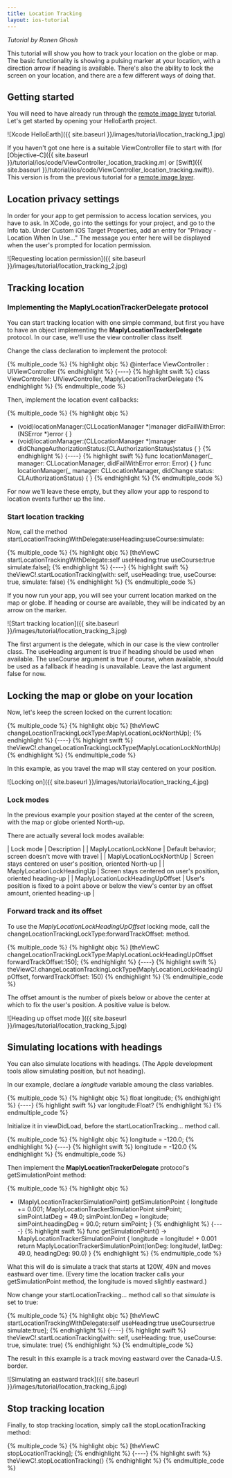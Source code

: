 ```yaml
---
title: Location Tracking
layout: ios-tutorial
---
```

*Tutorial by Ranen Ghosh*

This tutorial will show you how to track your location on the globe or map.  The basic functionality is showing a pulsing marker at your location, with a direction arrow if heading is available.  There's also the ability to lock the screen on your location, and there are a few different ways of doing that.

## Getting started

You will need to have already run through the [remote image layer](remote_image_layer.html) tutorial.  Let's get started by opening your HelloEarth project.

![Xcode HelloEarth]({{ site.baseurl }}/images/tutorial/location_tracking_1.jpg)

If you haven't got one here is a suitable ViewController file to start with (for [Objective-C]({{ site.baseurl }}/tutorial/ios/code/ViewController_location_tracking.m) or [Swift]({{ site.baseurl }}/tutorial/ios/code/ViewController_location_tracking.swift)).  This version is from the previous tutorial for a [remote image layer](remote_image_layer.html).

## Location privacy settings

In order for your app to get permission to access location services, you have to ask. In XCode, go into the settings for your project, and go to the Info tab.  Under Custom iOS Target Properties, add an entry for "Privacy - Location When In Use..." The message you enter here will be displayed when the user's prompted for location permission.

![Requesting location permission]({{ site.baseurl }}/images/tutorial/location_tracking_2.jpg)

## Tracking location

### Implementing the **MaplyLocationTrackerDelegate** protocol

You can start tracking location with one simple command, but first you have to have an object implementing the **MaplyLocationTrackerDelegate** protocol.  In our case, we'll use the view controller class itself.

Change the class declaration to implement the protocol:

{% multiple_code %} {% highlight objc %}
@interface ViewController : UIViewController <MaplyLocationTrackerDelegate>
{% endhighlight %}
{----}
{% highlight swift %}
class ViewController: UIViewController, MaplyLocationTrackerDelegate
{% endhighlight %} {% endmultiple_code %}

Then, implement the location event callbacks:

{% multiple_code %} {% highlight objc %}
- (void)locationManager:(CLLocationManager *)manager didFailWithError:(NSError *)error {
}
- (void)locationManager:(CLLocationManager *)manager didChangeAuthorizationStatus:(CLAuthorizationStatus)status {
}
{% endhighlight %}
{----}
{% highlight swift %}
    func locationManager(_ manager: CLLocationManager, didFailWithError error: Error) {
    }
    func locationManager(_ manager: CLLocationManager, didChange status: CLAuthorizationStatus) {
    }
{% endhighlight %} {% endmultiple_code %}

For now we'll leave these empty, but they allow your app to respond to location events further up the line.

### Start location tracking

Now, call the method startLocationTrackingWithDelegate:useHeading:useCourse:simulate:

{% multiple_code %} {% highlight objc %}
    [theViewC startLocationTrackingWithDelegate:self useHeading:true useCourse:true simulate:false];
{% endhighlight %}
{----}
{% highlight swift %}
    theViewC!.startLocationTracking(with: self, useHeading: true, useCourse: true, simulate: false)
{% endhighlight %} {% endmultiple_code %}

If you now run your app, you will see your current location marked on the map or globe. If heading or course are available, they will be indicated by an arrow on the marker.

![Start tracking location]({{ site.baseurl }}/images/tutorial/location_tracking_3.jpg)

The first argument is the delegate, which in our case is the view controller class.  The useHeading argument is true if heading should be used when available.  The useCourse argument is true if course, when available, should be used as a fallback if heading is unavailable.  Leave the last argument false for now.

## Locking the map or globe on your location

Now, let's keep the screen locked on the current location:

{% multiple_code %} {% highlight objc %}
    [theViewC changeLocationTrackingLockType:MaplyLocationLockNorthUp];
{% endhighlight %}
{----}
{% highlight swift %}
    theViewC!.changeLocationTrackingLockType(MaplyLocationLockNorthUp)
{% endhighlight %} {% endmultiple_code %}

In this example, as you travel the map will stay centered on your position.

![Locking on]({{ site.baseurl }}/images/tutorial/location_tracking_4.jpg)

### Lock modes

In the previous example your position stayed at the center of the screen, with the map or globe oriented North-up.

There are actually several lock modes available:

| Lock mode | Description |
| MaplyLocationLockNone | Default behavior; screen doesn't move with travel |
| MaplyLocationLockNorthUp | Screen stays centered on user's position, oriented North-up |
| MaplyLocationLockHeadingUp | Screen stays centered on user's position, oriented heading-up |
| MaplyLocationLockHeadingUpOffset | User's position is fixed to a point above or below the view's center by an offset amount, oriented heading-up |

### Forward track and its offset

To use the *MaplyLocationLockHeadingUpOffset* locking mode, call the changeLocationTrackingLockType:forwardTrackOffset: method.

{% multiple_code %} {% highlight objc %}
    [theViewC changeLocationTrackingLockType:MaplyLocationLockHeadingUpOffset forwardTrackOffset:150];
{% endhighlight %}
{----}
{% highlight swift %}
    theViewC!.changeLocationTrackingLockType(MaplyLocationLockHeadingUpOffset, forwardTrackOffset: 150)
{% endhighlight %} {% endmultiple_code %}

The offset amount is the number of pixels below or above the center at which to fix the user's position.  A positive value is below.

![Heading up offset mode ]({{ site.baseurl }}/images/tutorial/location_tracking_5.jpg)

## Simulating locations with headings

You can also simulate locations with headings. (The Apple development tools allow simulating position, but not heading).

In our example, declare a *longitude* variable amoung the class variables.

{% multiple_code %} {% highlight objc %}
    float longitude;
{% endhighlight %}
{----}
{% highlight swift %}
    var longitude:Float?
{% endhighlight %} {% endmultiple_code %}

Initialize it in viewDidLoad, before the startLocationTracking... method call.

{% multiple_code %} {% highlight objc %}
    longitude = -120.0;
{% endhighlight %}
{----}
{% highlight swift %}
    longitude = -120.0
{% endhighlight %} {% endmultiple_code %}

Then implement the **MaplyLocationTrackerDelegate** protocol's getSimulationPoint method:

{% multiple_code %} {% highlight objc %}
- (MaplyLocationTrackerSimulationPoint) getSimulationPoint {
    longitude += 0.001;
    MaplyLocationTrackerSimulationPoint simPoint;
    simPoint.latDeg = 49.0;
    simPoint.lonDeg = longitude;
    simPoint.headingDeg = 90.0;
    return simPoint;
}
{% endhighlight %}
{----}
{% highlight swift %}
    func getSimulationPoint() -> MaplyLocationTrackerSimulationPoint {
        longitude = longitude! + 0.001
        return MaplyLocationTrackerSimulationPoint(lonDeg: longitude!, latDeg: 49.0, headingDeg: 90.0)
    }
{% endhighlight %} {% endmultiple_code %}

What this will do is simulate a track that starts at 120W, 49N and moves eastward over time.  (Every time the location tracker calls your getSimulationPoint method, the longitude is moved slightly eastward.)

Now change your startLocationTracking... method call so that *simulate* is set to true:

{% multiple_code %} {% highlight objc %}
    [theViewC startLocationTrackingWithDelegate:self useHeading:true useCourse:true simulate:true];
{% endhighlight %}
{----}
{% highlight swift %}
    theViewC!.startLocationTracking(with: self, useHeading: true, useCourse: true, simulate: true)
{% endhighlight %} {% endmultiple_code %}

The result in this example is a track moving eastward over the Canada-U.S. border.

![Simulating an eastward track]({{ site.baseurl }}/images/tutorial/location_tracking_6.jpg)

## Stop tracking location

Finally, to stop tracking location, simply call the stopLocationTracking method:

{% multiple_code %} {% highlight objc %}
    [theViewC stopLocationTracking];
{% endhighlight %}
{----}
{% highlight swift %}
    theViewC!.stopLocationTracking()
{% endhighlight %} {% endmultiple_code %}



